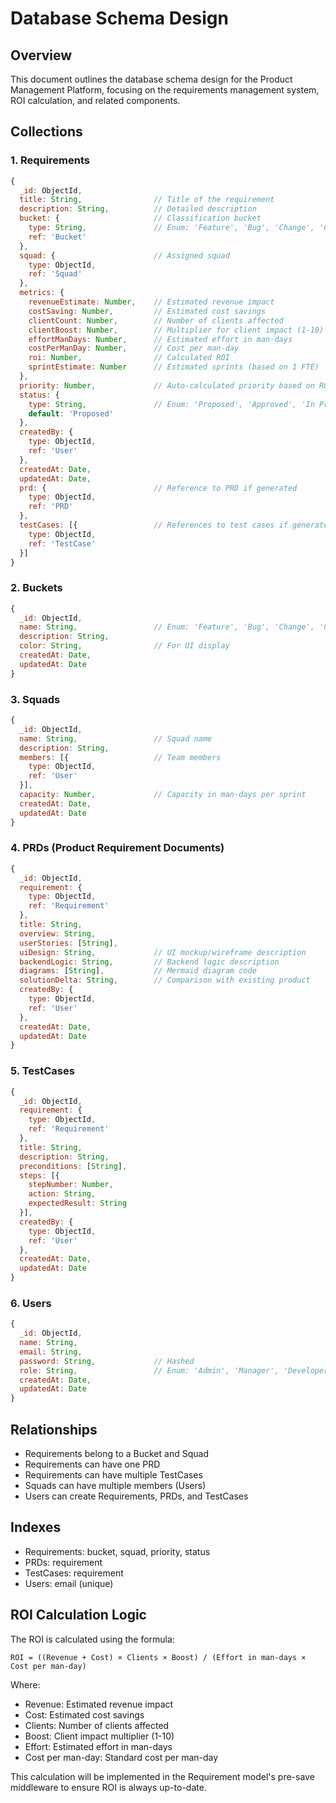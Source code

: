# Database Schema Design

## Overview
This document outlines the database schema design for the Product Management Platform, focusing on the requirements management system, ROI calculation, and related components.

## Collections

### 1. Requirements
```javascript
{
  _id: ObjectId,
  title: String,                // Title of the requirement
  description: String,          // Detailed description
  bucket: {                     // Classification bucket
    type: String,               // Enum: 'Feature', 'Bug', 'Change', 'Capability'
    ref: 'Bucket'
  },
  squad: {                      // Assigned squad
    type: ObjectId,
    ref: 'Squad'
  },
  metrics: {
    revenueEstimate: Number,    // Estimated revenue impact
    costSaving: Number,         // Estimated cost savings
    clientCount: Number,        // Number of clients affected
    clientBoost: Number,        // Multiplier for client impact (1-10)
    effortManDays: Number,      // Estimated effort in man-days
    costPerManDay: Number,      // Cost per man-day
    roi: Number,                // Calculated ROI
    sprintEstimate: Number      // Estimated sprints (based on 1 FTE)
  },
  priority: Number,             // Auto-calculated priority based on ROI
  status: {
    type: String,               // Enum: 'Proposed', 'Approved', 'In Progress', 'Completed', 'Rejected'
    default: 'Proposed'
  },
  createdBy: {
    type: ObjectId,
    ref: 'User'
  },
  createdAt: Date,
  updatedAt: Date,
  prd: {                        // Reference to PRD if generated
    type: ObjectId,
    ref: 'PRD'
  },
  testCases: [{                 // References to test cases if generated
    type: ObjectId,
    ref: 'TestCase'
  }]
}
```

### 2. Buckets
```javascript
{
  _id: ObjectId,
  name: String,                 // Enum: 'Feature', 'Bug', 'Change', 'Capability'
  description: String,
  color: String,                // For UI display
  createdAt: Date,
  updatedAt: Date
}
```

### 3. Squads
```javascript
{
  _id: ObjectId,
  name: String,                 // Squad name
  description: String,
  members: [{                   // Team members
    type: ObjectId,
    ref: 'User'
  }],
  capacity: Number,             // Capacity in man-days per sprint
  createdAt: Date,
  updatedAt: Date
}
```

### 4. PRDs (Product Requirement Documents)
```javascript
{
  _id: ObjectId,
  requirement: {
    type: ObjectId,
    ref: 'Requirement'
  },
  title: String,
  overview: String,
  userStories: [String],
  uiDesign: String,             // UI mockup/wireframe description
  backendLogic: String,         // Backend logic description
  diagrams: [String],           // Mermaid diagram code
  solutionDelta: String,        // Comparison with existing product
  createdBy: {
    type: ObjectId,
    ref: 'User'
  },
  createdAt: Date,
  updatedAt: Date
}
```

### 5. TestCases
```javascript
{
  _id: ObjectId,
  requirement: {
    type: ObjectId,
    ref: 'Requirement'
  },
  title: String,
  description: String,
  preconditions: [String],
  steps: [{
    stepNumber: Number,
    action: String,
    expectedResult: String
  }],
  createdBy: {
    type: ObjectId,
    ref: 'User'
  },
  createdAt: Date,
  updatedAt: Date
}
```

### 6. Users
```javascript
{
  _id: ObjectId,
  name: String,
  email: String,
  password: String,             // Hashed
  role: String,                 // Enum: 'Admin', 'Manager', 'Developer', 'Tester'
  createdAt: Date,
  updatedAt: Date
}
```

## Relationships
- Requirements belong to a Bucket and Squad
- Requirements can have one PRD
- Requirements can have multiple TestCases
- Squads can have multiple members (Users)
- Users can create Requirements, PRDs, and TestCases

## Indexes
- Requirements: bucket, squad, priority, status
- PRDs: requirement
- TestCases: requirement
- Users: email (unique)

## ROI Calculation Logic
The ROI is calculated using the formula:
```
ROI = ((Revenue + Cost) × Clients × Boost) / (Effort in man-days × Cost per man-day)
```

Where:
- Revenue: Estimated revenue impact
- Cost: Estimated cost savings
- Clients: Number of clients affected
- Boost: Client impact multiplier (1-10)
- Effort: Estimated effort in man-days
- Cost per man-day: Standard cost per man-day

This calculation will be implemented in the Requirement model's pre-save middleware to ensure ROI is always up-to-date.
